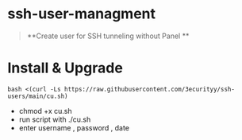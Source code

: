 # ssh-user-managment
> **Create user for SSH tunneling without Panel **
# Install & Upgrade
```
bash <(curl -Ls https://raw.githubusercontent.com/3ecurityy/ssh-users/main/cu.sh)
```
- chmod +x cu.sh
- run script with ./cu.sh
- enter username , password , date

